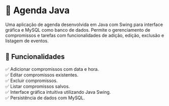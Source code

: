 # 📅 Agenda Java

Uma aplicação de agenda desenvolvida em Java com Swing para interface gráfica e MySQL como banco de dados. Permite o gerenciamento de compromissos e tarefas com funcionalidades de adição, edição, exclusão e listagem de eventos.

## 🚀 Funcionalidades

✅ Adicionar compromissos com data e hora. \
✅ Editar compromissos existentes. \
✅ Excluir compromissos. \
✅ Listar compromissos salvos. \
✅ Interface gráfica intuitiva utilizando Java Swing. \
✅ Persistência de dados com MySQL.
